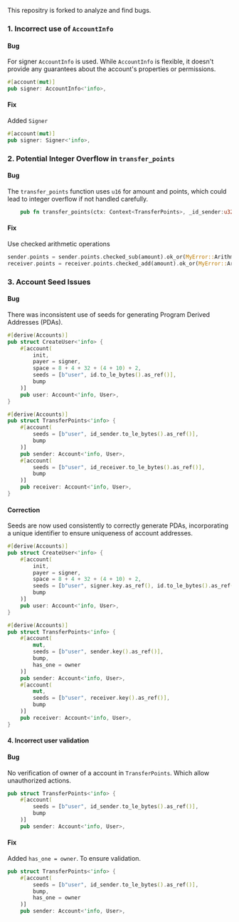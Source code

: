 This repositry is forked to analyze and find bugs.

### 1. Incorrect use of `AccountInfo`

#### Bug

For signer `AccountInfo` is used. While `AccountInfo` is flexible, it doesn't provide any guarantees about the account's properties or permissions.

```rust
#[account(mut)]
pub signer: AccountInfo<'info>,
```

#### Fix

Added `Signer`

```rust
#[account(mut)]
pub signer: Signer<'info>,
```

### 2. Potential Integer Overflow in `transfer_points`

#### Bug

The `transfer_points` function uses `u16` for amount and points, which could lead to integer overflow if not handled carefully.

```rust
    pub fn transfer_points(ctx: Context<TransferPoints>, _id_sender:u32, _id_receiver:u32, amount: u16) -> Result<()> {

```

#### Fix

Use checked arithmetic operations

```rust
sender.points = sender.points.checked_sub(amount).ok_or(MyError::ArithmeticError)?;
receiver.points = receiver.points.checked_add(amount).ok_or(MyError::ArithmeticError)?;
```

### 3. Account Seed Issues

#### Bug

There was inconsistent use of seeds for generating Program Derived Addresses (PDAs).

```rust
#[derive(Accounts)]
pub struct CreateUser<'info> {
    #[account(
        init,
        payer = signer,
        space = 8 + 4 + 32 + (4 + 10) + 2,
        seeds = [b"user", id.to_le_bytes().as_ref()],
        bump
    )]
    pub user: Account<'info, User>,
}

#[derive(Accounts)]
pub struct TransferPoints<'info> {
    #[account(
        seeds = [b"user", id_sender.to_le_bytes().as_ref()],
        bump
    )]
    pub sender: Account<'info, User>,
    #[account(
        seeds = [b"user", id_receiver.to_le_bytes().as_ref()],
        bump
    )]
    pub receiver: Account<'info, User>,
}
```

#### Correction

Seeds are now used consistently to correctly generate PDAs, incorporating a unique identifier to ensure uniqueness of account addresses.

```rust
#[derive(Accounts)]
pub struct CreateUser<'info> {
    #[account(
        init,
        payer = signer,
        space = 8 + 4 + 32 + (4 + 10) + 2,
        seeds = [b"user", signer.key.as_ref(), id.to_le_bytes().as_ref()],
        bump
    )]
    pub user: Account<'info, User>,
}

#[derive(Accounts)]
pub struct TransferPoints<'info> {
    #[account(
        mut,
        seeds = [b"user", sender.key().as_ref()],
        bump,
        has_one = owner
    )]
    pub sender: Account<'info, User>,
    #[account(
        mut,
        seeds = [b"user", receiver.key().as_ref()],
        bump
    )]
    pub receiver: Account<'info, User>,
}
```

#### 4. Incorrect user validation

#### Bug

No verification of owner of a account in `TransferPoints`. Which allow unauthorized actions.

```rust
pub struct TransferPoints<'info> {
    #[account(
        seeds = [b"user", id_sender.to_le_bytes().as_ref()],
        bump
    )]
    pub sender: Account<'info, User>,

```

#### Fix

Added `has_one = owner`. To ensure validation.

```rust
pub struct TransferPoints<'info> {
    #[account(
        seeds = [b"user", id_sender.to_le_bytes().as_ref()],
        bump,
        has_one = owner
    )]
    pub sender: Account<'info, User>,
```
